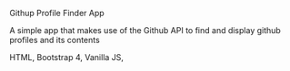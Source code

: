 Githup Profile Finder App

A simple app that makes use of the Github API to find and display github profiles and its contents

HTML, Bootstrap 4, Vanilla JS,
